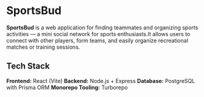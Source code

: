 # SportsBud

**SportsBud** is a web application for finding teammates and organizing sports activities — a mini social network for sports enthusiasts.It allows users to connect with other players, form teams, and easily organize recreational matches or training sessions.

## Tech Stack

**Frontend:** React (Vite)
**Backend:** Node.js + Express
**Database:** PostgreSQL with Prisma ORM
**Monorepo Tooling:** Turborepo
